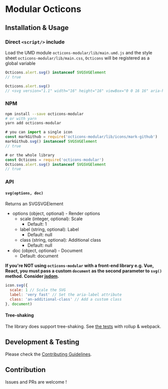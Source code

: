 # Modular Octicons
## Installation & Usage
### Direct `<script/>` include
Load the UMD module `octicons-modular/lib/main.umd.js` and the style sheet `octicons-modular/lib/main.css`, `Octicons` will be registered as a global variable
```js
Octicons.alert.svg() instanceof SVGSVGElement
// true

Octicons.alert.svg()
// <svg version="1.1" width="16" height="16" viewBox="0 0 16 16" aria-hidden="true" class="octicon octicon-alert"><path fill-rule="evenodd" d="M8.865 1.52c-.18-.31-.51-.5-.87-.5s-.69.19-.87.5L.275 13.5c-.18.31-.18.69 0 1 .19.31.52.5.87.5h13.7c.36 0 .69-.19.86-.5.17-.31.18-.69.01-1L8.865 1.52zM8.995 13h-2v-2h2v2zm0-3h-2V6h2v4z"></path></svg>
```

### NPM
```bash
npm install --save octicons-modular
# or with yarn
yarn add octicons-modular
```

```js
# you can import a single icon
const markGithub = require('octicons-modular/lib/icons/mark-github')
markGithub.svg() instanceof SVGSVGElement
// true

# or the whole library
const Octicons = require('octicons-modular')
Octicons.alert.svg() instanceof SVGSVGElement
// true
```

### API
#### `svg(options, doc)`
Returns an SVGSVGElement

+ options (object, optional) - Render options
    + scale (integer, optional): Scale
        + Default: 1
    + label (string, optional): Label
        + Default: null
    + class (string, optional): Additional class
        + Default: null
+ doc (object, optional) - Document
    + Default: document

**If you're NOT using `octicons-modular` with a front-end library e.g. Vue, React, you must pass a custom `document` as the second parameter to `svg()` method. Consider [jsdom](https://github.com/jsdom/jsdom).**

```js
icon.svg({
  scale: 1 // Scale the SVG
  label: 'very fast' // Set the aria-label attribute
  class: 'an-additional-class' // Add a custom class
}, document)
```

#### Tree-shaking
The library does support tree-shaking. See [the tests](test/tree-shaking) with rollup & webpack.

## Development & Testing
Please check the [Contributing Guidelines](https://github.com/hiendv/octicons-modular/blob/master/CONTRIBUTING.md).

## Contribution
Issues and PRs are welcome !
